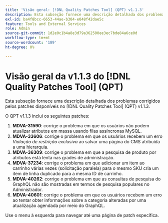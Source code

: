 ```yaml
---
title: 'Visão geral: [!DNL Quality Patches Tool] (QPT) v1.1.3'
description: Esta subseção fornece uma descrição detalhada dos problemas corrigidos pelos patches disponíveis no [!DNL Quality Patches Tool] (QPT) v1.1.3.
exl-id: ba4f8bcc-6653-44ae-b304-e048f42dae5c
feature: Tools and External Services
role: Admin
source-git-commit: 1d2e0c1b4a8e3d79a362500ee3ec7bde84a6ce0d
workflow-type: tm+mt
source-wordcount: '189'
ht-degree: 0%

---
```


# Visão geral da v1.1.3 do [!DNL Quality Patches Tool] (QPT)

Esta subseção fornece uma descrição detalhada dos problemas corrigidos pelos patches disponíveis no [!DNL Quality Patches Tool] (QPT) v1.1.3.

O QPT v1.1.3 inclui os seguintes patches:

1. **MDVA-31590**: corrige o problema em que os usuários não podem atualizar atributos em massa usando filas assíncronas MySQL.
1. **MDVA-33606**: corrige o problema em que os usuários recebem um erro *Violação de restrição exclusiva* ao salvar uma página do CMS atribuída a uma hierarquia.
1. **MDVA-36309**: corrige o problema em que a pesquisa de produto por atributos está lenta nas grades de administração.
1. **MDVA-37234**: corrige o problema em que adicionar um item ao carrinho várias vezes (solicitação paralela) para o mesmo SKU cria um item de linha duplicado para a mesma ID de carrinho.
1. **MDVA-40262**: corrige o problema em que as consultas de pesquisa do GraphQL não são mostradas em termos de pesquisa populares no Administrador.
1. **MDVA-40601**: corrige o problema em que os usuários recebem um erro ao tentar obter informações sobre a categoria alteradas por uma atualização agendada por meio do GraphQL.

Use o menu à esquerda para navegar até uma página de patch específica.
